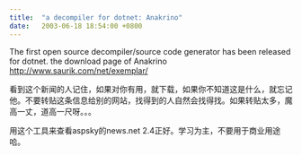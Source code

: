 ```yaml
---
title:  "a decompiler for dotnet: Anakrino"
date:   2003-06-18 18:54:00 +0800
---
```


The first open source decompiler/source code generator has been released for dotnet. the download page of Anakrino http://www.saurik.com/net/exemplar/

看到这个新闻的人记住，如果对你有用，就下载，如果你不知道这是什么，就忘记他。不要转贴这条信息给别的网站，找得到的人自然会找得找。如果转贴太多，魔高一丈，道高一尺呀。。。  

用这个工具来查看aspsky的news.net 2.4正好。学习为主，不要用于商业用途哈。  

